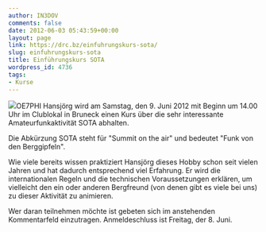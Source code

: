 ```yaml
---
author: IN3DOV
comments: false
date: 2012-06-03 05:43:59+00:00
layout: page
link: https://drc.bz/einfuhrungskurs-sota/
slug: einfuhrungskurs-sota
title: Einführungskurs SOTA
wordpress_id: 4736
tags:
- Kurse
---
```


[![](https://drc.bz/wp-content/uploads/2012/06/sota.png)](https://drc.bz/wp-content/uploads/2012/06/sota.png)OE7PHI Hansjörg wird am Samstag, den 9. Juni 2012 mit Beginn um 14.00 Uhr im Clublokal in Bruneck einen Kurs über die sehr interessante Amateurfunkaktivität SOTA abhalten.

Die Abkürzung SOTA steht für "Summit on the air" und bedeutet "Funk von den Berggipfeln".

Wie viele bereits wissen praktiziert Hansjörg dieses Hobby schon seit vielen Jahren und hat dadurch entsprechend viel Erfahrung. Er wird die internationalen Regeln und die technischen Voraussetzungen erklären, um vielleicht den ein oder anderen Bergfreund (von denen gibt es viele bei uns) zu dieser Aktivität zu animieren.

Wer daran teilnehmen möchte ist gebeten sich im anstehenden Kommentarfeld einzutragen. Anmeldeschluss ist Freitag, der 8. Juni.


